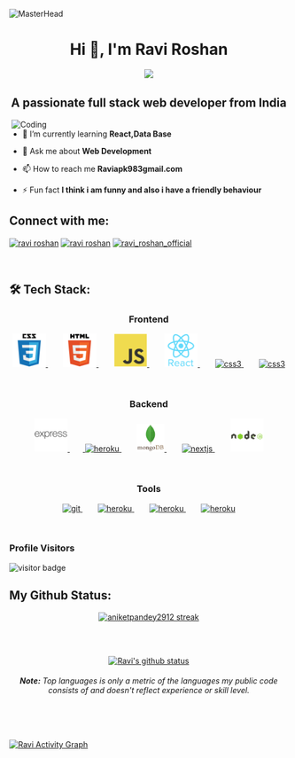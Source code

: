 ![MasterHead](https://sandatitti.com/assets/images/website-development.jpg)
<h1 align="center">Hi 👋, I'm Ravi Roshan</h1>
<p align="center">
  <a href="https://github.com/DenverCoder1/readme-typing-svg">
    <img src="https://readme-typing-svg.demolab.com/?lines=Hi! My name is Ravi Roshan; I am a Full-Stack%20Web%20Developer 👨🏻‍💻; Curious%20to%20learn%20new%20things !&font=Fira%20Code&center=true&width=440&height=45&color=#37bcf7&vCenter=true&size=22&pause=1000"></a>
</p>
<h2 align="center">A passionate full stack web developer from India</h2>
<img align="right" alt="Coding" width="500"src="https://img.freepik.com/free-vector/web-development-programmer-engineering-coding-website-augmented-reality-interface-screens-developer-project-engineer-programming-software-application-design-cartoon-illustration_107791-3863.jpg?w=900&t=st=1669704976~exp=1669705576~hmac=e41d6b050a1ce100758e2b753e2544ee608daae7663406944e541bb097f829b2">

- 🌱 I’m currently learning **React,Data Base**

- 💬 Ask me about **Web Development**

- 📫 How to reach me **Raviapk983gmail.com**

- ⚡ Fun fact **I think i am funny and also i have a friendly behaviour**

<h2 align="left">Connect with me:</h2>
<p align="left">
<a href="https://linkedin.com/in/ravi roshan" target="blank"><img align="center" src="https://raw.githubusercontent.com/rahuldkjain/github-profile-readme-generator/master/src/images/icons/Social/linked-in-alt.svg" alt="ravi roshan" height="40" width="50" /></a>
<a href="https://fb.com/ravi roshan" target="blank"><img align="center" src="https://raw.githubusercontent.com/rahuldkjain/github-profile-readme-generator/master/src/images/icons/Social/facebook.svg" alt="ravi roshan" height="40" width="50" /></a>
<a href="https://instagram.com/ravi_roshan_official" target="blank"><img align="center" src="https://raw.githubusercontent.com/rahuldkjain/github-profile-readme-generator/master/src/images/icons/Social/instagram.svg" alt="ravi_roshan_official" height="40" width="40" /></a>
</p>
<br/>

<h2 align="left">🛠 Tech Stack:</h2>

<h3 align="center">Frontend</h3>

<p align="center"> <a href="https://www.w3schools.com/css/" target="_blank" rel="noreferrer"> <img src="https://raw.githubusercontent.com/devicons/devicon/master/icons/css3/css3-original-wordmark.svg" alt="css3" width="60" height="60"/> </a> &nbsp;&nbsp&nbsp;&nbsp&nbsp;&nbsp  <a href="https://www.w3.org/html/" target="_blank" rel="noreferrer"> <img src="https://raw.githubusercontent.com/devicons/devicon/master/icons/html5/html5-original-wordmark.svg" alt="html5" width="60" height="60"/> </a>&nbsp;&nbsp&nbsp;&nbsp&nbsp;&nbsp <a href="https://developer.mozilla.org/en-US/docs/Web/JavaScript" target="_blank" rel="noreferrer"> <img src="https://raw.githubusercontent.com/devicons/devicon/master/icons/javascript/javascript-original.svg" alt="javascript" width="60" height="60"/> </a>&nbsp;&nbsp&nbsp;&nbsp&nbsp;&nbsp <a href="https://reactjs.org/" target="_blank" rel="noreferrer"> <img src="https://raw.githubusercontent.com/devicons/devicon/master/icons/react/react-original-wordmark.svg" alt="react" width="60" height="60"/> </a>&nbsp;&nbsp&nbsp;&nbsp&nbsp;&nbsp
<a href="https://redux.js.org" rel="noreferrer"> <img src="https://media.graphassets.com/91q3gAEGSh6HCrpnPgxS" alt="css3" width="60" height="60"/> </a>&nbsp;&nbsp&nbsp;&nbsp&nbsp;&nbsp <a href="https://chakra-ui.com" target="_blank" rel="noreferrer"> <img src="https://repository-images.githubusercontent.com/347723622/92065800-865a-11eb-9626-dff3cb7fef55" alt="css3" width="70" height="70"/> </a> 
</p>
<br/>
<h3 align="center">Backend</h3>
<p align="center"> <a href="https://expressjs.com" target="_blank" rel="noreferrer"> <img src="https://raw.githubusercontent.com/devicons/devicon/master/icons/express/express-original-wordmark.svg" alt="express" width="60" height="60"/> </a>&nbsp;&nbsp&nbsp;&nbsp&nbsp;&nbsp<a href="https://heroku.com" target="_blank" rel="noreferrer"> <img src="https://www.vectorlogo.zone/logos/heroku/heroku-icon.svg" alt="heroku" width="50" height="50"/> </a>&nbsp;&nbsp&nbsp;&nbsp&nbsp;&nbsp <a href="https://www.mongodb.com/" target="_blank" rel="noreferrer"> <img src="https://raw.githubusercontent.com/devicons/devicon/master/icons/mongodb/mongodb-original-wordmark.svg" alt="mongodb" width="50" height="50"/> </a>&nbsp;&nbsp&nbsp;&nbsp&nbsp;&nbsp <a href="https://nextjs.org/" target="_blank" rel="noreferrer"> <img src="https://cdn.worldvectorlogo.com/logos/nextjs-2.svg" alt="nextjs" width="50" height="50"/> </a>&nbsp;&nbsp&nbsp;&nbsp&nbsp;&nbsp <a href="https://nodejs.org" target="_blank" rel="noreferrer"> <img src="https://raw.githubusercontent.com/devicons/devicon/master/icons/nodejs/nodejs-original-wordmark.svg" alt="nodejs" width="60" height="60"/> </a></p>

<br/>
<h3 align="center">Tools</h3>
<p align="center"> <a href="https://git-scm.com/" target="_blank" rel="noreferrer"> <img src="https://www.vectorlogo.zone/logos/git-scm/git-scm-icon.svg" alt="git" width="50" height="50"/> </a>&nbsp;&nbsp&nbsp;&nbsp&nbsp;&nbsp </a> <a href="https://github.com" target="_blank" rel="noreferrer"> <img src="https://www.vectorlogo.zone/logos/github/github-tile.svg" alt="heroku" width="50" height="50"/> </a>&nbsp;&nbsp&nbsp;&nbsp&nbsp;&nbsp
<a href="https://netlify.com" target="_blank" rel="noreferrer"> <img src="https://www.vectorlogo.zone/logos/netlify/netlify-icon.svg" alt="heroku" width="50" height="50"/> </a>&nbsp;&nbsp&nbsp;&nbsp&nbsp;&nbsp
<a href="https://www.npmjs.com" target="_blank" rel="noreferrer"> <img src="https://www.vectorlogo.zone/logos/npmjs/npmjs-ar21.svg" alt="heroku" width="50" height="50"/> </a>
</p>
<br/>

### Profile Visitors 
![visitor badge](https://visitor-badge.glitch.me/badge?page_id=Ravi98351.visitor-badge&left_color=blue&right_color=yellow)


<h2 align="left">My Github Status:</h2>
<p align="center">
    <a href="https://github.com/Ravi98351/github-readme-streak-stats">
        <img title="🔥 Get streak stats for your profile at git.io/streak-stats" alt="aniketpandey2912 streak" src="https://github-readme-streak-stats.herokuapp.com/?user=Ravi98351&hide_border=true&theme=react&hide_border=true&bg_color=0D1117">
    </a>
</p>                                                                                                                                              

<br/>
  <br/>
     <p align="center">                                                                                                 
    <a href="https://github.com/Ravi98351/github-readme-stats"><img alt="Ravi's github status" src="https://github-readme-stats.vercel.app/api?username=Ravi98351&show_icons=true&locale=en&theme=react&hide_border=true&bg_color=0D1117" alt="Rvai98351" /></a>
    </p>                                                                 
 <h6 align="center"> <b>Note:</b> Top languages is only a metric of the languages my public code consists of and doesn't reflect experience or skill level.</h6>
<br/>
<br/>

<a href="https://github.com/Ravi98351/github-readme-activity-graph"><img alt="Ravi Activity Graph" src="https://activity-graph.herokuapp.com/graph?username=Ravi98351&bg_color=0D1117&color=5BCDEC&line=5BCDEC&point=FFFFFF&hide_border=true" /></a>




